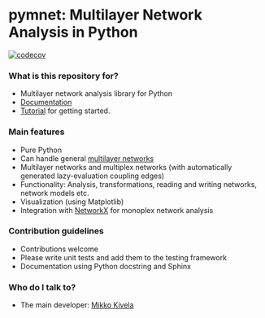 # pymnet: Multilayer Network Analysis in Python #

[![codecov](https://codecov.io/gh/mnets/pymnet/graph/badge.svg?token=LI6QBAF7N0)](https://codecov.io/gh/mnets/pymnet)

### What is this repository for? ###

* Multilayer network analysis library for Python
* [Documentation](http://mkivela.com/pymnet/)
* [Tutorial](http://mkivela.com/pymnet/tutorial.html) for getting started.

### Main features ###

* Pure Python
* Can handle general [multilayer networks](http://comnet.oxfordjournals.org/content/2/3/203)
* Multilayer networks and multiplex networks (with automatically generated lazy-evaluation coupling edges)
* Functionality: Analysis, transformations, reading and writing networks, network models etc.
* Visualization (using Matplotlib)
* Integration with [NetworkX](https://networkx.github.io/) for monoplex network analysis


### Contribution guidelines ###

* Contributions welcome
* Please write unit tests and add them to the testing framework
* Documentation using Python docstring and Sphinx


### Who do I talk to? ###

* The main developer: [Mikko Kivela](http://www.mkivela.com/)